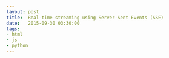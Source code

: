 ```yaml
---
layout: post
title:  Real-time streaming using Server-Sent Events (SSE)
date:   2015-09-30 03:30:00
tags:
- html
- js
- python
---
```


